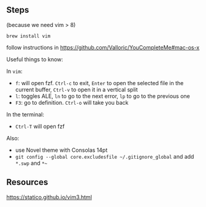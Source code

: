 Steps
-----

(because we need vim > 8)
```
brew install vim
```

follow instructions in 
https://github.com/Valloric/YouCompleteMe#mac-os-x

Useful things to know:

In `vim`:
- `f`: will open fzf. `Ctrl-c` to exit, `Enter` to open the selected file in the
  current buffer, `Ctrl-v` to open it in a vertical split
- `l`: toggles ALE, `ln` to go to the next error, `lp` to go to the previous one
- `F3`: go to definition. `Ctrl-o` will take you back

In the terminal:
- `Ctrl-T` will open fzf

Also:
- use Novel theme with Consolas 14pt
- `git config --global core.excludesfile ~/.gitignore_global` and add `*.swp`
  and `*~`

Resources
---------

https://statico.github.io/vim3.html
